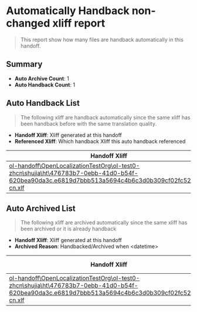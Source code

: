 # Automatically Handback non-changed xliff report
> This report show how many files are handback automatically in this handoff.

## Summary
* **Auto Archive Count**: 1
* **Auto Handback Count**: 1

## Auto Handback List
> The following xliff are handback automatically since the same xliff has been handback before with the same translation quality.

* **Handoff Xliff**: Xliff generated at this handoff
* **Referenced Xliff**: Which handback Xliff this auto handback referenced

| Handoff Xliff | Referenced Xliff | 
| --- | --- | 
| [ol-handoff\OpenLocalizationTestOrg\ol-test0-zhcn\shujia\ht\476783b7-0ebb-41d0-b54f-620bea90da3c.e6819d7bbb513a5694c4b6c3d0b309cf02fc52ef.zh-cn.xlf](https://github.com/OpenLocalizationTestOrg/ol-test0-handoff/blob/579627dfdfba9bd8cb47d74b54f685e1e9bf0260/ol-handoff/OpenLocalizationTestOrg/ol-test0-zhcn/shujia/ht/476783b7-0ebb-41d0-b54f-620bea90da3c.e6819d7bbb513a5694c4b6c3d0b309cf02fc52ef.zh-cn.xlf) | [ol-handback\OpenLocalizationTestOrg\ol-test0-zhcn\shujia\ht\476783b7-0ebb-41d0-b54f-620bea90da3c.e6819d7bbb513a5694c4b6c3d0b309cf02fc52ef.zh-cn.xlf](https://github.com/OpenLocalizationTestOrg/ol-test0-handback/blob/24412b5a8245ebea5fb951b90cde6594e0091422/ol-handback/OpenLocalizationTestOrg/ol-test0-zhcn/shujia/ht/476783b7-0ebb-41d0-b54f-620bea90da3c.e6819d7bbb513a5694c4b6c3d0b309cf02fc52ef.zh-cn.xlf) | 

## Auto Archived List
> The following xliff are archived automatically since the same xliff has been archived or it is already handback

* **Handoff Xliff**: Xliff generated at this handoff
* **Archived Reason**: Handbacked/Archived when &lt;datetime&gt;

| Handoff Xliff | Archived Reason | 
| --- | --- | 
| [ol-handoff\OpenLocalizationTestOrg\ol-test0-zhcn\shujia\ht\476783b7-0ebb-41d0-b54f-620bea90da3c.e6819d7bbb513a5694c4b6c3d0b309cf02fc52ef.zh-cn.xlf](https://github.com/OpenLocalizationTestOrg/ol-test0-handoff/blob/579627dfdfba9bd8cb47d74b54f685e1e9bf0260/ol-handoff/OpenLocalizationTestOrg/ol-test0-zhcn/shujia/ht/476783b7-0ebb-41d0-b54f-620bea90da3c.e6819d7bbb513a5694c4b6c3d0b309cf02fc52ef.zh-cn.xlf) | Handbacked | 

